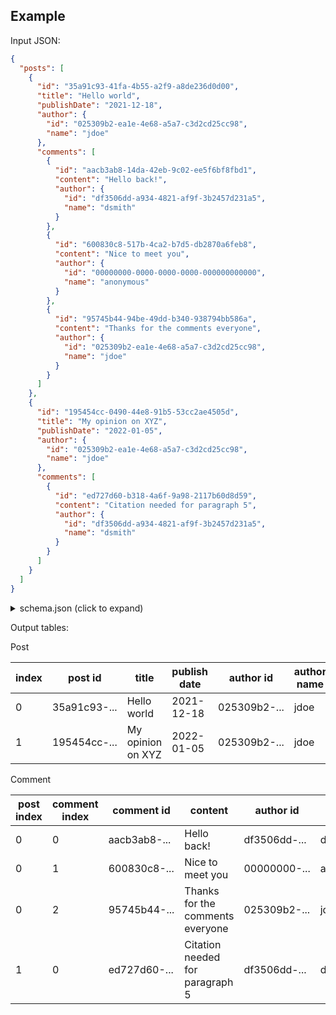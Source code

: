 ## Example

Input JSON:

```json
{
  "posts": [
    {
      "id": "35a91c93-41fa-4b55-a2f9-a8de236d0d00",
      "title": "Hello world",
      "publishDate": "2021-12-18",
      "author": {
        "id": "025309b2-ea1e-4e68-a5a7-c3d2cd25cc98",
        "name": "jdoe"
      },
      "comments": [
        {
          "id": "aacb3ab8-14da-42eb-9c02-ee5f6bf8fbd1",
          "content": "Hello back!",
          "author": {
            "id": "df3506dd-a934-4821-af9f-3b2457d231a5",
            "name": "dsmith"
          }
        },
        {
          "id": "600830c8-517b-4ca2-b7d5-db2870a6feb8",
          "content": "Nice to meet you",
          "author": {
            "id": "00000000-0000-0000-0000-000000000000",
            "name": "anonymous"
          }
        },
        {
          "id": "95745b44-94be-49dd-b340-938794bb586a",
          "content": "Thanks for the comments everyone",
          "author": {
            "id": "025309b2-ea1e-4e68-a5a7-c3d2cd25cc98",
            "name": "jdoe"
          }
        }
      ]
    },
    {
      "id": "195454cc-0490-44e8-91b5-53cc2ae4505d",
      "title": "My opinion on XYZ",
      "publishDate": "2022-01-05",
      "author": {
        "id": "025309b2-ea1e-4e68-a5a7-c3d2cd25cc98",
        "name": "jdoe"
      },
      "comments": [
        {
          "id": "ed727d60-b318-4a6f-9a98-2117b60d8d59",
          "content": "Citation needed for paragraph 5",
          "author": {
            "id": "df3506dd-a934-4821-af9f-3b2457d231a5",
            "name": "dsmith"
          }
        }
      ]
    }
  ]
}
```

<details>
  <summary>schema.json (click to expand)</summary>

```json
{
  "version": "1",
  "tableResolvers": {}
}
```

</details>

Output tables:

Post

| index | post id      | title             | publish date | author id    | author name |
| ----- | ------------ | ----------------- | ------------ | ------------ | ----------- |
| 0     | 35a91c93-... | Hello world       | 2021-12-18   | 025309b2-... | jdoe        |
| 1     | 195454cc-... | My opinion on XYZ | 2022-01-05   | 025309b2-... | jdoe        |

Comment

| post index | comment index | comment id   | content                          | author id    | author name |
| ---------- | ------------- | ------------ | -------------------------------- | ------------ | ----------- |
| 0          | 0             | aacb3ab8-... | Hello back!                      | df3506dd-... | dsmith      |
| 0          | 1             | 600830c8-... | Nice to meet you                 | 00000000-... | anonymous   |
| 0          | 2             | 95745b44-... | Thanks for the comments everyone | 025309b2-... | jdoe        |
| 1          | 0             | ed727d60-... | Citation needed for paragraph 5  | df3506dd-... | dsmith      |
